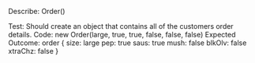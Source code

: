 Describe: Order()

Test: Should create an object that contains all of the customers order details.
Code: new Order(large, true, true, false, false, false)
Expected Outcome: order {
  size: large
  pep: true
  saus: true
  mush: false
  blkOlv: false
  xtraChz: false
}
